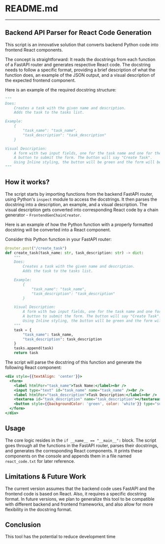 # README.md

---

## Backend API Parser for React Code Generation

This script is an innovative solution that converts backend Python code into frontend React components. 

The concept is straightforward: It reads the docstrings from each function of a FastAPI router and generates respective React code. The docstring needs to follow a specific format, providing a brief description of what the function does, an example of the JSON output, and a visual description of the expected frontend component.

Here is an example of the required docstring structure:

```python
"""
Does:
    Creates a task with the given name and description.
    Adds the task to the tasks list.

Example:
    {
        "task_name": "task_name",
        "task_description": "task_description"
    }

Visual Description:
    A form with two input fields, one for the task name and one for the task description.
    A button to submit the form. The button will say "Create Task".
    Using Inline styling, the button will be green and the form will be centered.
"""
```

## How it works?

The script starts by importing functions from the backend FastAPI router, using Python's `inspect` module to access the docstrings. It then parses the docstring into a description, an example, and a visual description. The visual description gets converted into corresponding React code by a chain generator - `FrontendGenChainCreator`.

Here is an example of how the Python function with a properly formatted docstring will be converted into a React component.

Consider this Python function in your FastAPI router:

```python
@router.post("/create_task")
def create_task(task_name: str, task_description: str) -> dict:
    """
    Does:
        Creates a task with the given name and description.
        Adds the task to the tasks list.

    Example:
        {
            "task_name": "task_name",
            "task_description": "task_description"
        }

    Visual Description:
        A form with two input fields, one for the task name and one for the task description.
        A button to submit the form. The button will say "Create Task".
        Using Inline styling, the button will be green and the form will be centered.
    """
    task = {
        "task_name": task_name,
        "task_description": task_description
    }
    tasks.append(task)
    return task
```

The script will parse the docstring of this function and generate the following React component:

```jsx
<div style={{textAlign: 'center'}}>
  <form>
    <label htmlFor="task_name">Task Name:</label><br />
    <input type="text" id="task_name" name="task_name" /><br />
    <label htmlFor="task_description">Task Description:</label><br />
    <textarea id="task_description" name="task_description"></textarea><br />
    <button style={{backgroundColor: 'green', color: 'white'}} type="submit">Create Task</button>
  </form>
</div>
```

## Usage

The core logic resides in the `if __name__ == "__main__":` block. The script goes through all the functions in the FastAPI router, parses their docstrings, and generates the corresponding React components. It prints these components on the console and appends them in a file named `react_code.txt` for later reference.

## Limitations & Future Work

The current version assumes that the backend code uses FastAPI and the frontend code is based on React. Also, it requires a specific docstring format. In future versions, we plan to generalize this tool to be compatible with different backend and frontend frameworks, and also allow for more flexibility in the docstring format.

## Conclusion

This tool has the potential to reduce development time